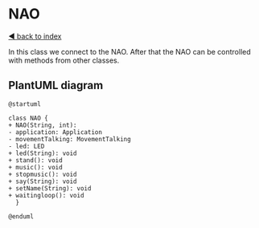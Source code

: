 # NAO

[◄ back to index](../index.md)

In this class we connect to the NAO. After that the NAO can be controlled with methods from other classes.

## PlantUML diagram

```puml
@startuml

class NAO {
+ NAO(String, int):
- application: Application
- movementTalking: MovementTalking
- led: LED
+ led(String): void
+ stand(): void
+ music(): void
+ stopmusic(): void
+ say(String): void
+ setName(String): void
+ waitingloop(): void
  }

@enduml
```
